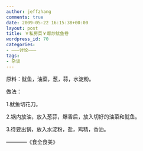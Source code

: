```yaml
---
author: jeffzhang
comments: true
date: 2009-05-22 16:15:38+00:00
layout: post
title: ￥私房菜￥爆炒鱿鱼卷
wordpress_id: 70
categories:
- ———讨论———
tags:
- 杂谈
---
```


原料：鱿鱼，油菜，葱，蒜，水淀粉。


做法：

1.鱿鱼切花刀。

2.锅内放油，放入葱蒜，爆香后，放入切好的油菜和鱿鱼。

3.待要出锅，放入水淀粉，盐，鸡精，香油。

————《食全食美》
